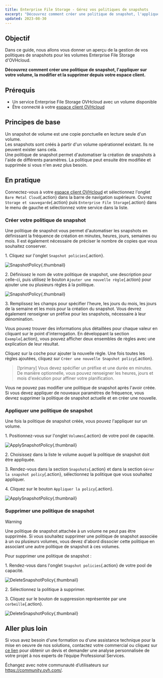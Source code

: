 ```yaml
---
title: Enterprise File Storage - Gérez vos politiques de snapshots
excerpt: "Découvrez comment créer une politique de snapshot, l'appliquer sur votre volume, la modifier et la supprimer depuis votre espace client"
updated: 2023-08-30
---
```


## Objectif

Dans ce guide, nous allons vous donner un aperçu de la gestion de vos politiques de snapshots pour les volumes Enterprise File Storage d'OVHcloud.

**Découvrez comment créer une politique de snapshot, l'appliquer sur votre volume, la modifier et la supprimer depuis votre espace client.**

## Prérequis

- Un service Enterprise File Storage OVHcloud avec un volume disponible
- Être connecté à votre [espace client OVHcloud](/links/manager)

## Principes de base

Un snapshot de volume est une copie ponctuelle en lecture seule d'un volume.<br>
Les snapshots sont créés à partir d'un volume opérationnel existant. Ils ne peuvent exister sans cela.<br>
Une politique de snapshot permet d'automatiser la création de snapshots à l'aide de différents paramètres. La politique peut ensuite être modifiée et supprimée si vous n'en avez plus besoin.

## En pratique

Connectez-vous à votre [espace client OVHcloud](/links/manager) et sélectionnez l'onglet `Bare Metal Cloud`{.action} dans la barre de navigation supérieure. Ouvrez `Storage et sauvegarde`{.action} puis `Enterprise File Storage`{.action} dans le menu de gauche et sélectionnez votre service dans la liste.

### Créer votre politique de snapshot

Une politique de snapshot vous permet d'automatiser les snapshots en définissant la fréquence de création en minutes, heures, jours, semaines ou mois. 
Il est également nécessaire de préciser le nombre de copies que vous souhaitez conserver.

1\. Cliquez sur l'onglet `Snapshot policies`{.action}.

![SnapshotPolicy](images/Snapshot_Policy_1.png){.thumbnail}

2\. Définissez le nom de votre politique de snapshot, une description pour celle-ci, puis utilisez le bouton `Ajouter une nouvelle règle`{.action} pour ajouter une ou plusieurs règles à la politique.

![SnapshotPolicy](images/Snapshot_Policy_2.png){.thumbnail}

3\. Remplissez les champs pour spécifier l'heure, les jours du mois, les jours de la semaine et les mois pour la création du snapshot. Vous devrez également renseigner un préfixe pour les snapshots, nécessaire à leur dénomination.

Vous pouvez trouver des informations plus détaillées pour chaque valeur en cliquant sur le point d'interrogation. En développant la section `Exemple`{.action}, vous pouvez afficher deux ensembles de règles avec une explication de leur résultat.

Cliquez sur la coche pour ajouter la nouvelle règle. Une fois toutes les règles ajoutées, cliquez sur `Créer une nouvelle Snapshot policy`{.action}.

> [!primary]
> Vous devez spécifier un préfixe et une durée en minutes. De manière optionnelle, vous pouvez renseigner les heures, jours et mois d'exécution pour affiner votre planification.
>

Vous ne pouvez pas modifier une politique de snapshot après l'avoir créée. Si vous devez appliquer de nouveaux paramètres de fréquence, vous devrez supprimer la politique de snapshot actuelle et en créer une nouvelle. 

### Appliquer une politique de snapshot 

Une fois la politique de snapshot créée, vous pouvez l'appliquer sur un volume.

1\. Positionnez-vous sur l'onglet `Volumes`{.action} de votre pool de capacité.

![ApplySnapshotPolicy](images/Snapshot_Policy_3.png){.thumbnail}

2\. Choisissez dans la liste le volume auquel la politique de snapshot doit être appliquée.

3\. Rendez-vous dans la section `Snapshots`{.action} et dans la section `Gérer la snapshot policy`{.action}, sélectionnez la politique que vous souhaitez appliquer. 

4\. Cliquez sur le bouton `Appliquer la policy`{.action}.

![ApplySnapshotPolicy](images/Snapshot_Policy_4.png){.thumbnail}

### Supprimer une politique de snapshot

> [!warning]
>
> Une politique de snapshot attachée à un volume ne peut pas être supprimée. Si vous souhaitez supprimer une politique de snapshot associée à un ou plusieurs volumes, vous devez d'abord dissocier cette politique en associant une autre politique de snapshot à ces volumes.
>

Pour supprimer une politique de snapshot :

1\. Rendez-vous dans l'onglet `Snapshot policies`{.action} de votre pool de capacité.

![DeleteSnapshotPolicy](images/Snapshot_Policy_5.png){.thumbnail}

2\. Sélectionnez la politique à supprimer.

3\. Cliquez sur le bouton de suppression représentée par une `corbeille`{.action}.

![DeleteSnapshotPolicy](images/Snapshot_Policy_6.png){.thumbnail}

## Aller plus loin

Si vous avez besoin d'une formation ou d'une assistance technique pour la mise en oeuvre de nos solutions, contactez votre commercial ou cliquez sur [ce lien](https://www.ovhcloud.com/fr/professional-services/) pour obtenir un devis et demander une analyse personnalisée de votre projet à nos experts de l’équipe Professional Services.

Échangez avec notre communauté d’utilisateurs sur <https://community.ovh.com/>.
